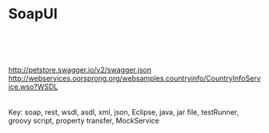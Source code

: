 # SoapUI

<br><br>
<br><br>
http://petstore.swagger.io/v2/swagger.json
http://webservices.oorsprong.org/websamples.countryinfo/CountryInfoService.wso?WSDL
<br><br><br>
Key: soap, rest, wsdl, asdl, xml, json, Eclipse, java, jar file, testRunner, groovy script, property transfer, MockService 
